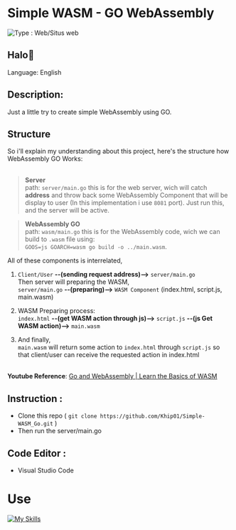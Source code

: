 # Simple WASM - GO WebAssembly
<img src="https://img.shields.io/badge/Type-Web%2FSitus%20web-lightgrey" alt="Type : Web/Situs web"> 

## Halo👋

Language: English

## Description:
  Just a little try to create simple WebAssembly using GO. 

## Structure
  So i'll explain my understanding about this project, here's the structure how WebAssembly GO Works:<br><br>
  
  >__Server__\
  path: ```server/main.go``` this is for the web server, wich will catch **address** and throw back some WebAssembly Component that will be display to user (In this implementation i use ```8081``` port). Just run this, and the server will be active.

  >__WebAssembly GO__\
  path: ```wasm/main.go``` this is for the WebAssembly code, wich we can build to ```.wasm``` file using:<br> ```GOOS=js GOARCH=wasm go build -o ../main.wasm```.

  All of these components is interrelated,<br>
  1. ```Client/User``` **--(sending request address)-->** ```server/main.go``` <br>
  Then server will preparing the WASM,<br>
  ```server/main.go``` **--(preparing)-->** ```WASM Component``` (index.html, script.js, main.wasm)

  2. WASM Preparing process: <br>
  ```index.html``` **--(get WASM action through js)-->** ```script.js``` **--(js Get WASM action)-->** ```main.wasm```

  3. And finally, <br>
  ```main.wasm``` will return some action to ```index.html``` through ```script.js``` so that client/user can receive the requested action in index.html

<br>**Youtube Reference**: [Go and WebAssembly | Learn the Basics of WASM](https://www.youtube.com/watch?v=10Mz3z-W1BE)

## Instruction : 
- Clone this repo ( ```git clone https://github.com/Khip01/Simple-WASM_Go.git``` )
- Then run the server/main.go

## Code Editor :
- Visual Studio Code
 
# Use
[![My Skills](https://skillicons.dev/icons?i=go,vscode,wasm)](https://github.com/Khip01)
